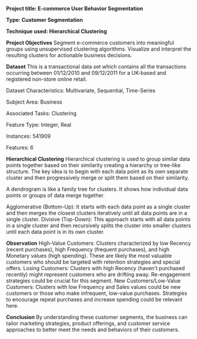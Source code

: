 **Project title: E-commerce User Behavior Segmentation**

**Type: Customer Segmentation**

**Technique used: Hierarchical Clustering**

**Project Objectives**
Segment e-commerce customers into meaningful groups using unsupervised clustering algorithms.
Visualize and interpret the resulting clusters for actionable business decisions.

**Dataset**
This is a transactional data set which contains all the transactions occurring between 01/12/2010 and 09/12/2011 for a UK-based and registered non-store online retail.

Dataset Characteristics: Multivariate, Sequential, Time-Series

Subject Area: Business

Associated Tasks: Clustering

Feature Type: Integer, Real

Instances: 541909

Features: 6

**Hierarchical Clustering**
Hierarchical clustering is used to group similar data points together based on their similarity creating a hierarchy or tree-like structure. The key idea is to begin with each data point as its own separate cluster and then progressively merge or split them based on their similarity.

A dendrogram is like a family tree for clusters. It shows how individual data points or groups of data merge together.

Agglomerative (Bottom-Up): It starts with each data point as a single cluster and then merges the closest clusters iteratively until all data points are in a single cluster.
Divisive (Top-Down): This approach starts with all data points in a single cluster and then recursively splits the cluster into smaller clusters until each data point is in its own cluster.

**Observation**
High-Value Customers: Clusters characterized by low Recency (recent purchases), high Frequency (frequent purchases), and high Monetary values (high spending). These are likely the most valuable customers who should be targeted with retention strategies and special offers.
Losing Customers: Clusters with high Recency (haven't purchased recently) might represent customers who are drifting away. Re-engagement strategies could be crucial for this segment.
New Customers/Low-Value Customers: Clusters with low Frequency and Sales values could be new customers or those who make infrequent, low-value purchases. Strategies to encourage repeat purchases and increase spending could be relevant here.

**Conclusion**
By understanding these customer segments, the business can tailor marketing strategies, product offerings, and customer service approaches to better meet the needs and behaviors of their customers.
